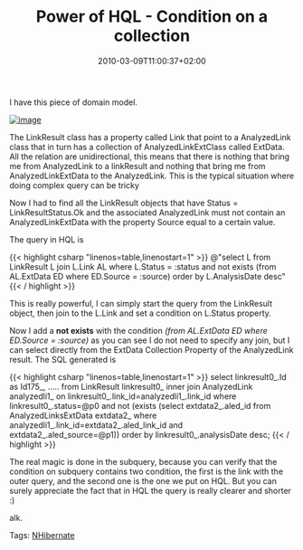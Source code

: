 ﻿---
title: "Power of HQL - Condition on a collection"
description: ""
date: 2010-03-09T11:00:37+02:00
draft: false
tags: [HQL,Nhibernate]
categories: [Nhibernate]
---
I have this piece of domain model.

[![image](https://www.codewrecks.com/blog/wp-content/uploads/2010/03/image_thumb.png "image")](https://www.codewrecks.com/blog/wp-content/uploads/2010/03/image.png)

The LinkResult class has a property called Link that point to a AnalyzedLink class that in turn has a collection of AnalyzedLinkExtClass called ExtData. All the relation are unidirectional, this means that there is nothing that bring me from AnalyzedLink to a linkResult and nothing that bring me from AnalyzedLinkExtData to the AnalyzedLink. This is the typical situation where doing complex query can be tricky

Now I had to find all the LinkResult objects that have Status = LinkResultStatus.Ok and the associated AnalyzedLink must not contain an AnalyzedLinkExtData with the property Source equal to a certain value.

The query in HQL is

{{< highlight csharp "linenos=table,linenostart=1" >}}
@"select L
from LinkResult L
join L.Link AL
where L.Status = :status and
not exists (from AL.ExtData ED where ED.Source = :source)
order by L.AnalysisDate desc"
{{< / highlight >}}

This is really powerful, I can simply start the query from the LinkResult object, then join to the L.Link and set a condition on L.Status property.

Now I add a **not exists** with the condition *(from AL.ExtData ED where ED.Source = :source)* as you can see I do not need to specify any join, but I can select directly from the ExtData Collection Property of the AnalyzedLink result. The SQL generated is

{{< highlight csharp "linenos=table,linenostart=1" >}}
select
linkresult0_.Id as Id175_,
.....
from
LinkResult linkresult0_
inner join
AnalyzedLink analyzedli1_
on linkresult0_.link_id=analyzedli1_.link_id
where
linkresult0_.status=@p0
and  not (exists (select
extdata2_.aled_id
from
AnalyzedLinksExtData extdata2_
where
analyzedli1_.link_id=extdata2_.aled_link_id
and extdata2_.aled_source=@p1))
order by
linkresult0_.analysisDate desc;
{{< / highlight >}}

The real magic is done in the subquery, because you can verify that the condition on subquery contains two condition, the first is the link with the outer query, and the second one is the one we put on HQL. But you can surely appreciate the fact that in HQL the query is really clearer and shorter :)

alk.

Tags: [NHibernate](http://technorati.com/tag/NHibernate)
